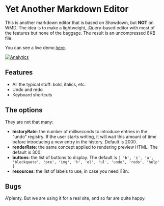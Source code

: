 # Yet Another Markdown Editor
This is another markdown editor that is based on Showdown, but **NOT** on WMD. The idea is to make a lightweight, jQuery-based editor with most of the features but none of the baggage. The result is an uncompressed 8KB file.

You can see a live demo [here](http://icoloma.github.com/markdownEditor).

[![Analytics](https://ga-beacon.appspot.com/UA-3159223-5/icoloma/queue4gae)](https://github.com/icoloma/queue4gae)

## Features

* All the typical stuff: bold, italics, etc.
* Undo and redo
* Keyboard shortcuts

## The options

They are not that many:

* **historyRate**: the number of milliseconds to introduce entries in the "undo" registry. If the user starts writing, it will wait this amount of time before introducing a new entry in the history. Default is 2000.
* **renderRate**: the same concept applied to rendering preview HTML. The default is 300.
* **buttons**: the list of buttons to display. The default is `[ 'b', 'i', 'a', 'blockquote', 'pre', 'img', 'h', 'ol', 'ul', 'undo', 'redo', 'help' ]`
* **resources**: the list of labels to use, in case you need i18n.

## Bugs

A'plenty. But we are using it for a real site, and so far are quite happy.
